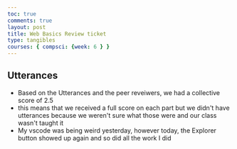 ```yaml
---
toc: true
comments: true
layout: post
title: Web Basics Review ticket
type: tangibles
courses: { compsci: {week: 6 } }
---
```


## Utterances
- Based on the Utterances and the peer reveiwers, we had a collective score of 2.5
- this means that we received a full score on each part but we didn't have utterances because we weren't sure what those were and our class wasn't taught it 
- My vscode was being weird yesterday, however today, the Explorer button showed up again and so did all the work I did